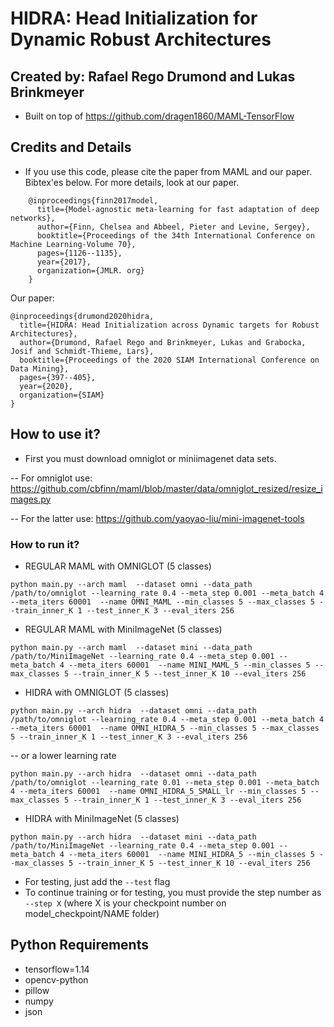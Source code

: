 # HIDRA: Head Initialization for Dynamic Robust Architectures

## Created by: Rafael Rego Drumond and Lukas Brinkmeyer

- Built on top of https://github.com/dragen1860/MAML-TensorFlow

## Credits and Details

- If you use this code, please cite the paper from MAML and our paper. Bibtex'es below. For more details, look at our paper.

```
	@inproceedings{finn2017model,
	  title={Model-agnostic meta-learning for fast adaptation of deep networks},
	  author={Finn, Chelsea and Abbeel, Pieter and Levine, Sergey},
	  booktitle={Proceedings of the 34th International Conference on Machine Learning-Volume 70},
	  pages={1126--1135},
	  year={2017},
	  organization={JMLR. org}
	}
```
Our paper:
```
@inproceedings{drumond2020hidra,
  title={HIDRA: Head Initialization across Dynamic targets for Robust Architectures},
  author={Drumond, Rafael Rego and Brinkmeyer, Lukas and Grabocka, Josif and Schmidt-Thieme, Lars},
  booktitle={Proceedings of the 2020 SIAM International Conference on Data Mining},
  pages={397--405},
  year={2020},
  organization={SIAM}
}
```

## How to use it?

- First you must download omniglot or miniimagenet data sets.

-- For omniglot use: https://github.com/cbfinn/maml/blob/master/data/omniglot_resized/resize_images.py

-- For the latter use: https://github.com/yaoyao-liu/mini-imagenet-tools


### How to run it?


- REGULAR MAML with OMNIGLOT (5 classes)

```
python main.py --arch maml  --dataset omni --data_path /path/to/omniglot --learning_rate 0.4 --meta_step 0.001 --meta_batch 4 --meta_iters 60001  --name OMNI_MAML --min_classes 5 --max_classes 5 --train_inner_K 1 --test_inner_K 3 --eval_iters 256
```

- REGULAR MAML with MiniImageNet (5 classes)

```
python main.py --arch maml  --dataset mini --data_path /path/to/MiniImageNet --learning_rate 0.4 --meta_step 0.001 --meta_batch 4 --meta_iters 60001  --name MINI_MAML_5 --min_classes 5 --max_classes 5 --train_inner_K 5 --test_inner_K 10 --eval_iters 256
```

- HIDRA with OMNIGLOT (5 classes)

```
python main.py --arch hidra  --dataset omni --data_path /path/to/omniglot --learning_rate 0.4 --meta_step 0.001 --meta_batch 4 --meta_iters 60001  --name OMNI_HIDRA_5 --min_classes 5 --max_classes 5 --train_inner_K 1 --test_inner_K 3 --eval_iters 256
```
-- or a lower learning rate

```
python main.py --arch hidra  --dataset omni --data_path /path/to/omniglot --learning_rate 0.01 --meta_step 0.001 --meta_batch 4 --meta_iters 60001  --name OMNI_HIDRA_5_SMALL_lr --min_classes 5 --max_classes 5 --train_inner_K 1 --test_inner_K 3 --eval_iters 256
```

- HIDRA with MiniImageNet (5 classes)

```
python main.py --arch hidra  --dataset mini --data_path /path/to/MiniImageNet --learning_rate 0.4 --meta_step 0.001 --meta_batch 4 --meta_iters 60001  --name MINI_HIDRA_5 --min_classes 5 --max_classes 5 --train_inner_K 5 --test_inner_K 10 --eval_iters 256
```

- For testing, just add the ```--test``` flag
- To continue training or for testing, you must provide the step number as ```--step X``` (where X is your checkpoint number on  model_checkpoint/NAME folder)

## Python Requirements

- tensorflow=1.14
- opencv-python
- pillow
- numpy
- json
